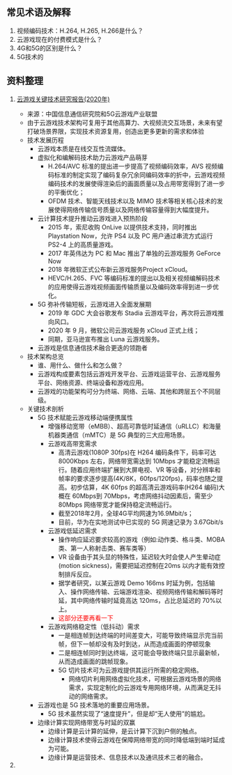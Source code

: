 ## 常见术语及解释

1. 视频编码技术：H.264, H.265, H.266是什么？
2. 云游戏现在的付费模式是什么？
3. 4G和5G的区别是什么？
4. 5G技术的

## 资料整理


1. [云游戏关键技术研究报告(2020年)](http://qccdata.qichacha.com/ReportData/PDF/c3a22a01eb69df48243798e565b84d11.pdf)
   * 来源：中国信息通信研究院和5G云游戏产业联盟
   * 由于云游戏技术架构可复用于其他高算力、大视频流交互场景，未来有望打破场景界限，实现技术资源复用，创造出更多更新的需求和体验
   * 技术发展历程 
     * 云游戏本质是在线交互性流媒体。
     * 虚拟化和编解码技术助力云游戏产品萌芽
       * H.264/AVC 标准的提出进一步提高了视频编码效率，AVS 视频编码标准的制定实现了编码复杂冗余同编码效率的折中，云游戏视频编码技术的发展使得渲染后的画面质量以及占用带宽得到了进一步的平衡优化；
       * OFDM 技术、智能天线技术以及 MIMO 技术等相关核心技术的发展使得网络传输信号质量以及网络传输容量得到大幅度提升。
     * 云计算技术提升推动云游戏进入预热阶段
       * 2015 年，索尼收购 OnLive 以提供技术支持，同时推出 Playstation Now，允许 PS4 以及 PC 用户通过串流方式运行 PS2-4 上的高质量游戏。
       * 2017 年英伟达为 PC 和 Mac 推出了单独的云游戏服务 GeForce Now
       * 2018 年微软正式公布新云游戏服务Project xCloud。
       * HEVC/H.265、FVC 等编码标准的提出以及相关视频编解码技术的应用使得云游戏视频画面传输质量以及编码效率得到进一步优化。
     * 5G 弥补传输短板，云游戏进入全面发展期
       * 2019 年 GDC 大会谷歌发布 Stadia 云游戏平台，再次将云游戏推向风口。
       * 2020 年 9 月，微软公司云游戏服务 xCloud 正式上线；
       * 同期，亚马逊宣布推出 Luna 云游戏服务。
     * 云游戏是信息通信技术融合更迭的领跑者
   * 技术架构总览
     * 谁、用什么、做什么和怎么做？
     * 云游戏构成要素包括云游戏开发平台、云游戏运营平台、云游戏服务平台、网络资源、终端设备和游戏应用。
     * 云游戏的功能架构可分为终端、网络、云端、其他和跨层五个不同层级。
   * 关键技术剖析
     * 5G 技术赋能云游戏移动端便携属性
       * 增强移动宽带（eMBB）、超高可靠低时延通信（uRLLC）和海量机器类通信（mMTC）是 5G 典型的三大应用场景。
       * 云游戏高带宽需求
         * 高清云游戏(1080P 30fps)在 H264 编码条件下，码率可达 8000Kbps 左右，网络带宽需达到 10Mbps 才能稳定流畅运行。随着应用终端扩展到大屏电视、VR 等设备，对分辨率和帧率的要求逐步提高(4K/8K，60fps/120fps)，码率也随之提高。初步估算，4K 60fps 的超高清云游戏码率(H264 编码)大概在 60Mbps到 70Mbps，考虑网络抖动因素后，需至少 80Mbps 网络带宽才能保持稳定流畅运行。
         * 截至2018年2月，全球4G平均网速为16.9Mbit/s；
         * 目前，华为在实地测试中已实现的 5G 网速记录为 3.67Gbit/s
       * 云游戏低延迟需求
         * 操作响应延迟要求较高的游戏（例如:动作类、格⽃类、MOBA 类、第一人称射击类、赛车类等）
         * VR 设备由于其头显的特殊性，延迟较大时会使人产生晕动症 (motion sickness)，需要把延迟控制在20ms 以内才能有效控制排斥反应。
         * 据学者研究，以某云游戏 Demo 166ms 时延为例，包括输入、操作网络传输、云端游戏渲染、视频网络传输和解码等时延，其中网络传输时延竟高达 120ms，占比总延迟的 70%以上。
         * <font color='red'>这部分还要再看一下</font>
       * 云游戏网络稳定性（低抖动）需求
         * 一是相连帧到达终端的时间差变大，可能导致终端显示完当前帧，但下一帧却没有及时到达，从而造成画面的停顿现象
         * 二是相连帧同时到达终端，这可能会导致终端只显示最新帧，从而造成画面的跳帧现象。
         * 5G 切片技术可为云游戏提供其运行所需的稳定网络。
           * 网络切片利用网络虚拟化技术，可根据云游戏场景的网络需求，实现定制化的云游戏专用网络环境，从而满足无抖动的网络需求。
     * 云游戏也是 5G 技术落地的重要应用场景。
       * 5G 技术虽然实现了“速度提升”，但是却“无人使用”的尴尬。
     * 边缘计算实现网络带宽与时延的双赢
       * 边缘计算是云计算的延伸，是云计算下沉到户侧的触点。
       * 边缘计算技术使得云游戏在保障网络带宽的同时降低端到端时延成为可能。
       * 边缘计算是运营技术、信息技术以及通讯技术三者的融合。

2. 
